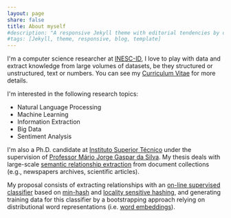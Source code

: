 ```yaml
---
layout: page
share: false
title: About myself
#description: "A responsive Jekyll theme with editorial tendencies by designer Michael Rose."
#tags: [Jekyll, theme, responsive, blog, template]
---
```


<!--
<figure class="image-pull-right">
<img src="{{ site.url }}/images/qrcode.png" alt="v-Card" class=".image-pull-right" width="128" />
<figcaption>My v-Card as a QR Code.</figcaption>
</figure>
-->

I'm a computer science researcher at [INESC-ID],  I love to play with data and extract knowledge from large volumes of datasets, be they structured or unstructured, text or numbers. You can see my [Curriculum Vitae] for more details. 

I'm interested in the following research topics:

* Natural Language Processing
* Machine Learning
* Information Extraction
* Big Data
* Sentiment Analysis

I'm also a Ph.D. candidate at [Instituto Superior Técnico] under the supervision of [Professor Mário Jorge Gaspar da Silva]. My thesis deals with large-scale [semantic relationship extraction] from document collections (e.g., newspapers archives, scientific articles).

My proposal consists of extracting relationships with an [on-line supervised classifier] based on [min-hash] and [locality sensitive hashing], and generating training data for this classifier by a bootstrapping approach relying on distributional word representations (i.e. [word embeddings]).

[Instituto Superior Técnico]: http://www.tecnico.ulisboa.pt/
[Professor Mário Jorge Gaspar da Silva]: http://web.tecnico.ulisboa.pt/mario.gaspar.silva/
[INESC-ID]: http://www.inesc-id.pt
[min-hash]: https://en.wikipedia.org/wiki/MinHash
[word embeddings]: https://en.wikipedia.org/wiki/Word_embedding
[locality sensitive hashing]: https://en.wikipedia.org/wiki/Locality-sensitive_hashing
[semantic relationship extraction]: https://en.wikipedia.org/wiki/Relationship_extraction
[on-line supervised classifier]: https://en.wikipedia.org/wiki/Online_machine_learning
[Curriculum Vitae]: https://davidsbatista.github.io/about/dsbatista-cv.en.pdf

